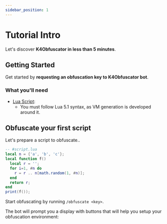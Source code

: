 ```yaml
---
sidebar_position: 1
---
```


# Tutorial Intro

Let's discover **K4Obfuscator in less than 5 minutes**.

## Getting Started

Get started by **requesting an obfuscation key to K4Obfuscator bot**.

### What you'll need

- [Lua Script](https://www.lua.org/manual/5.1/):
  - You must follow Lua 5.1 syntax, as VM generation is developed around it.

## Obfuscate your first script

Let's prepare a script to obfuscate..
```lua
-- #script.lua
local n = {'a', 'b', 'c'};
local function f()
  local r = '';
  for i=1, #n do
    r = r .. n[math.random(1, #n)];
  end
  return r;
end
print(f());
```

Start obfuscating by running `/obfuscate <key>`.

The bot will prompt you a display with buttons that will help you setup your obfuscation environment: